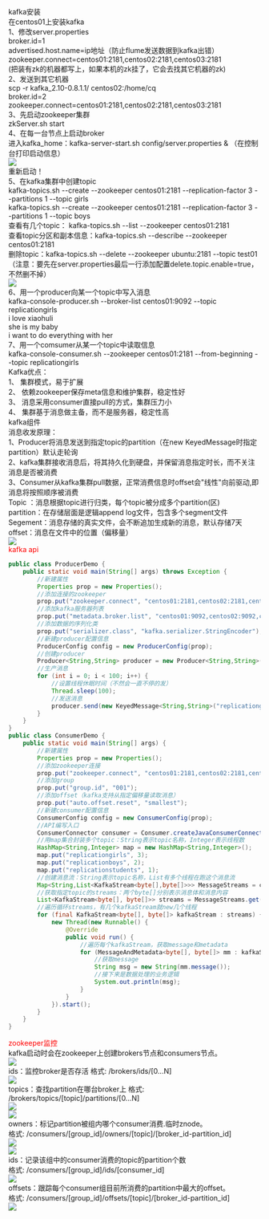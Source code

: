 kafka安装   
在centos01上安装kafka  
1、修改server.properties  
broker.id=1  
advertised.host.name=ip地址（防止flume发送数据到kafka出错）  
zookeeper.connect=centos01:2181,centos02:2181,centos03:2181  
(把装有zk的机器都写上，如果本机的zk挂了，它会去找其它机器的zk)  
2、发送到其它机器  
scp -r kafka_2.10-0.8.1.1/ centos02:/home/cq  
broker.id=2  
zookeeper.connect=centos01:2181,centos02:2181,centos03:2181  
3、先启动zookeeper集群  
zkServer.sh start  
4、在每一台节点上启动broker  
进入kafka_home：kafka-server-start.sh config/server.properties & （在控制台打印启动信息）  
![](images/broker.jpeg)    
重新启动！  
5、在kafka集群中创建topic  
kafka-topics.sh --create --zookeeper centos01:2181 --replication-factor 3 --partitions 1 --topic girls  
kafka-topics.sh --create --zookeeper centos01:2181 --replication-factor 3 --partitions 1 --topic boys  
查看有几个topic：  kafka-topics.sh --list --zookeeper centos01:2181  
查看topic分区和副本信息：kafka-topics.sh --describe --zookeeper  centos01:2181  
删除topic：kafka-topics.sh --delete --zookeeper ubuntu:2181 --topic test01  
（注意：要先在server.properties最后一行添加配置delete.topic.enable=true，不然删不掉）  
![](images/kafka.jpeg)    
6、用一个producer向某一个topic中写入消息  
kafka-console-producer.sh --broker-list centos01:9092 --topic replicationgirls  
i love xiaohuli   
she is my baby  
i want to do everything with her  
7、用一个comsumer从某一个topic中读取信息  
kafka-console-consumer.sh --zookeeper centos01:2181 --from-beginning --topic replicationgirls  
Kafka优点：  
1、 集群模式，易于扩展  
2、 依赖zookeeper保存meta信息和维护集群，稳定性好  
3、 消息采用consumer直接pull的方式，集群压力小  
4、 集群基于消息做主备，而不是服务器，稳定性高  
kafka组件  
消息收发原理：  
1、Producer将消息发送到指定topic的partition（在new KeyedMessage时指定partition）默认走轮询  
2、kafka集群接收消息后，将其持久化到硬盘，并保留消息指定时长，而不关注消息是否被消费  
3、Consumer从kafka集群pull数据，正常消费信息时offset会"线性"向前驱动,即消息将按照顺序被消费  
Topic ：消息根据topic进行归类，每个topic被分成多个partition(区)  
partition：在存储层面是逻辑append log文件，包含多个segment文件  
Segement：消息存储的真实文件，会不断追加生成新的消息，默认存储7天  
offset：消息在文件中的位置（偏移量）  
![](images/kafka流程图.jpeg)  
<font color=red>kafka api</font>  
```java
public class ProducerDemo {  
    public static void main(String[] args) throws Exception {  
        //新建属性  
        Properties prop = new Properties();  
        //添加连接的zookeeper  
        prop.put("zookeeper.connect", "centos01:2181,centos02:2181,centos03:2181");  
        //添加kafka服务器列表  
        prop.put("metadata.broker.list", "centos01:9092,centos02:9092,centos03:9092");  
        //添加数据的序列化类  
        prop.put("serializer.class", "kafka.serializer.StringEncoder");  
        //新建producer配置信息  
        ProducerConfig config = new ProducerConfig(prop);  
        //创建producer  
        Producer<String,String> producer = new Producer<String,String>(config);  
        //生产消息  
        for (int i = 0; i < 100; i++) {  
            //设置线程休眠时间（不然会一直不停的发）  
            Thread.sleep(100);  
            //发送消息  
            producer.send(new KeyedMessage<String,String>("replicationgirls", "hehe"+i));  
        }  
    }  
}  
public class ConsumerDemo {  
    public static void main(String[] args) {  
        //新建属性  
        Properties prop = new Properties();  
        //添加zookeeper连接  
        prop.put("zookeeper.connect", "centos01:2181,centos02:2181,centos03:2181");  
        //添加group  
        prop.put("group.id", "001");  
        //添加offset（kafka支持从指定偏移量读取消息）  
        prop.put("auto.offset.reset", "smallest");  
        //新建consumer配置信息  
        ConsumerConfig config = new ConsumerConfig(prop);  
        //API编写入口  
        ConsumerConnector consumer = Consumer.createJavaConsumerConnector(config);  
        //用map集合封装多个topic：String表示topic名称，Integer表示线程数  
        HashMap<String,Integer> map = new HashMap<String,Integer>();  
        map.put("replicationgirls", 3);  
        map.put("replicationboys", 2);  
        map.put("replicationstudents", 1);  
        //创建消息流：String表示topic名称，List有多个线程在跑这个消息流  
        Map<String,List<KafkaStream<byte[],byte[]>>> MessageStreams = consumer.createMessageStreams(map);
        //获取指定topic的streams：两个byte[]分别表示消息体和消息内容  
        List<KafkaStream<byte[], byte[]>> streams = MessageStreams.get("replicationgirls");  
        //遍历循环streams，有几个kafkaStream就new几个线程  
        for (final KafkaStream<byte[], byte[]> kafkaStream : streams) {  
            new Thread(new Runnable() {  
                @Override  
                public void run() {  
                    //遍历每个kafkaStream，获取message和metadata  
                    for (MessageAndMetadata<byte[], byte[]> mm : kafkaStream) {  
                        //获取message  
                        String msg = new String(mm.message());  
                        //接下来是数据处理的业务逻辑  
                        System.out.println(msg);  
                    }  
                }  
            }).start();  
        }  
    }  
}  
```
<font color=red>zookeeper监控</font>  
kafka启动时会在zookeeper上创建brokers节点和consumers节点。  
![](images/zk01.jpeg)    
ids：监控broker是否存活     格式: /brokers/ids/[0...N]    
![](images/zk02.jpeg)  
topics：查找partition在哪台broker上     格式: /brokers/topics/[topic]/partitions/[0...N]   
![](images/zk03.jpeg)  
![](images/zk04.jpeg)  
owners：标记partition被组内哪个consumer消费.临时znode。  
格式: /consumers/[group_id]/owners/[topic]/[broker_id-partition_id]  
![](images/zk05.jpeg)    
![](images/zk06.jpeg)    
ids：记录该组中的consumer消费的topic的partition个数  
格式: /consumers/[group_id]/ids/[consumer_id]  
![](images/zk07.jpeg)  
offsets：跟踪每个consumer组目前所消费的partition中最大的offset。    
格式: /consumers/[group_id]/offsets/[topic]/[broker_id-partition_id]  
![](images/zk08.jpeg)  
